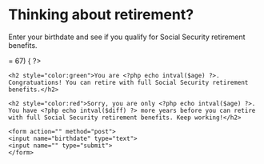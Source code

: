 <!doctype html>
<html>
<head>
<meta charset="utf-8">
<title>Retirement</title>
</head>

<body>

<h1>Thinking about retirement?</h1>
<p>Enter your birthdate and see if you qualify for Social Security retirement benefits.</p>

<?php
// evaluate whether page has been processed
if ($_SERVER['REQUEST_METHOD'] === 'POST' ) {
?>    

<?php

// this function calculates age based on a date
function age($birthdate) {
	return (strtotime('now') - strtotime($birthdate))/(60*60*24*365);	
}

// call function, variable age = result of function
$age = age($_POST['birthdate']);

$retage = 67;

$diff = $retage - $age;

// conditional statement
if ($age >= 67) {
	
?>

    <h2 style="color:green">You are <?php echo intval($age) ?>. Congratuations! You can retire with full Social Security retirement benefits.</h2>
    
<?php
	
} else {
	
?>
    <h2 style="color:red">Sorry, you are only <?php echo intval($age) ?>. You have <?php echo intval($diff) ?> more years before you can retire with full Social Security retirement benefits. Keep working!</h2>

<?php
}

} else {
?>
    <form action="" method="post">
    <input name="birthdate" type="text">
    <input name="" type="submit">
    </form>

<?php
}

?>
</body>
</html>